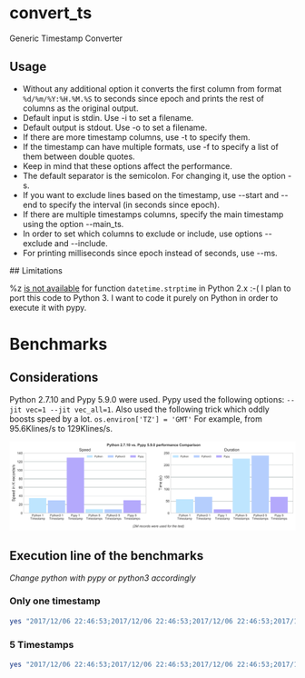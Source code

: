 # convert_ts
Generic Timestamp Converter

## Usage

* Without any additional option it converts the first column from format `%d/%m/%Y:%H.%M.%S` to seconds since epoch and prints the rest of columns as the original output.
* Default input is stdin. Use -i to set a filename.
* Default output is stdout. Use -o to set a filename.
* If there are more timestamp columns, use -t to specify them.
* If the timestamp can have multiple formats, use -f to specify a list of them between double quotes.
* Keep in mind that these options affect the performance.
* The default separator is the semicolon. For changing it, use the option -s.
* If you want to exclude lines based on the timestamp, use --start and --end to specify the interval (in seconds since epoch).
* If there are multiple timestamps columns, specify the main timestamp using the option --main_ts.
* In order to set which columns to exclude or include, use options --exclude and --include.
* For printing milliseconds since epoch instead of seconds, use --ms.

## Limitations

%z [is not available](https://bugs.python.org/issue17342
) for function `datetime.strptime` in Python 2.x :-( 
I plan to port this code to Python 3. I want to code it purely on Python in order to execute it with pypy.

# Benchmarks

## Considerations

Python 2.7.10 and Pypy 5.9.0 were used. 
Pypy used the following options: `--jit vec=1 --jit vec_all=1`.
Also used the following trick which oddly boosts speed by a lot. `os.environ['TZ'] = 'GMT'` For example, from 95.6Klines/s to 129Klines/s.

![Python 2.7.10 vs. Pypy 5.9.0 performance Comparison of the program](https://github.com/carlosvega/convert_ts/raw/master/bench.png)

## Execution line of the benchmarks

*Change python with pypy or python3 accordingly* 

### Only one timestamp

```Bash
yes "2017/12/06 22:46:53;2017/12/06 22:46:53;2017/12/06 22:46:53;2017/12/06 22:46:53;2017/12/06 22:46:53" | python convert_ts.py -t 0 -f "%Y/%m/%d %H:%M:%S" | pv -l | head -2000000 > /dev/null 
```

### 5 Timestamps

```Bash
yes "2017/12/06 22:46:53;2017/12/06 22:46:53;2017/12/06 22:46:53;2017/12/06 22:46:53;2017/12/06 22:46:53" | python convert_ts.py -t 0 1 2 3 4 -f "%Y/%m/%d %H:%M:%S" | pv -l | head -2000000 > /dev/null 
```

